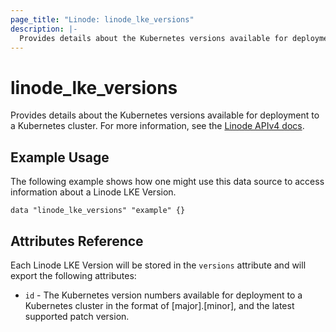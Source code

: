 ```yaml
---
page_title: "Linode: linode_lke_versions"
description: |-
  Provides details about the Kubernetes versions available for deployment to a Kubernetes cluster.
---
```


# linode\_lke\_versions

Provides details about the Kubernetes versions available for deployment to a Kubernetes cluster.
For more information, see the [Linode APIv4 docs](https://techdocs.akamai.com/linode-api/reference/get-lke-versions).

## Example Usage

The following example shows how one might use this data source to access information about a Linode LKE Version.

```hcl
data "linode_lke_versions" "example" {}
```

## Attributes Reference

Each Linode LKE Version will be stored in the `versions` attribute and will export the following attributes:

* `id` - The Kubernetes version numbers available for deployment to a Kubernetes cluster in the format of [major].[minor], and the latest supported patch version.
